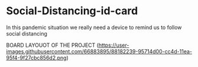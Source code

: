 # Social-Distancing-id-card
In this pandemic situation we really need a device to remind us to follow social distancing




BOARD LAYOUOT OF THE PROJECT
(https://user-images.githubusercontent.com/66883895/88182239-95714d00-cc4d-11ea-95f4-9f27cbc856d2.png)
